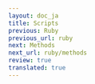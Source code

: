 ```yaml
---
layout: doc_ja
title: Scripts
previous: Ruby
previous_url: ruby
next: Methods
next_url: ruby/methods
review: true
translated: true
---
```

